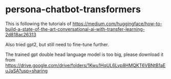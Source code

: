 # persona-chatbot-transformers

This is following the  tutorials of https://medium.com/huggingface/how-to-build-a-state-of-the-art-conversational-ai-with-transfer-learning-2d818ac26313

Also tried gpt2, but still need to fine-tune further.

The trained gpt double head language model is too big, please download it from 
https://drive.google.com/drive/folders/1Kwu1HqUL6Lvp8HMQKT6VBNtB1aEuJaSA?usp=sharing

